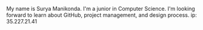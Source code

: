 My name is Surya Manikonda. I'm a junior in Computer Science. I'm looking forward to learn about GitHub, project management, and design process.
ip: 35.227.21.41
